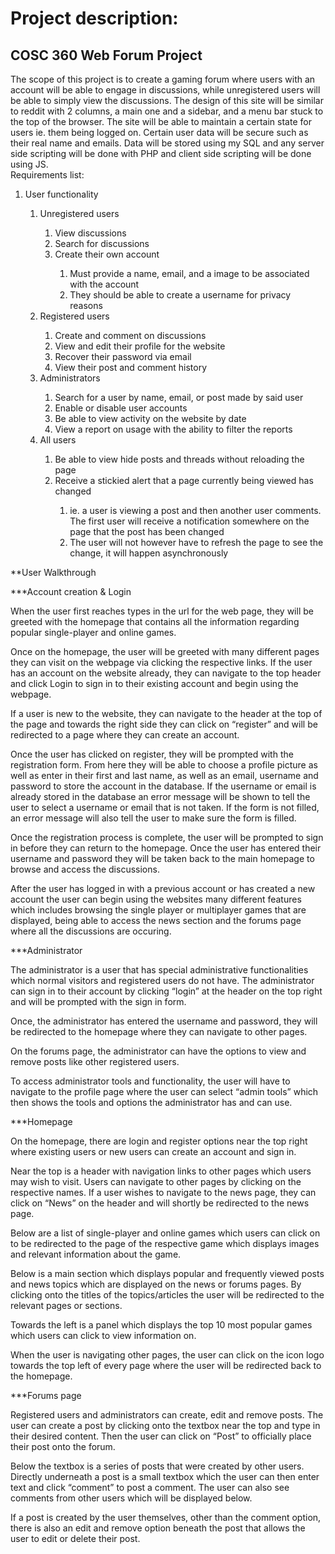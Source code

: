 # Project description:<br/>
## COSC 360 Web Forum Project
The scope of this project is to create a gaming forum where users with an account will be able to engage in discussions, while unregistered users will be able to simply view the discussions. 
The design of this site will be similar to reddit with 2 columns, a main one and a sidebar, and a menu bar stuck to the top of the browser. The site will be able to maintain a certain state for users ie. them being logged on. Certain user data will be secure such as their real name and emails. Data will be stored using my SQL and any server side scripting will be done with PHP and client side scripting will be done using JS.<br/>
Requirements list:<br/>
<ol>
	<li>User functionality</li>
	<ol>
		<li>Unregistered users</li>
		<ol>
			<li>View discussions</li>
			<li>Search for discussions</li>
			<li>Create their own account</li>
			<ol>
				<li>Must provide a name, email, and a image to be associated with the account</li>
				<li>They should be able to create a username for privacy reasons</li>
			</ol>
		</ol>
		<li>Registered users</li>
		<ol>
			<li>Create and comment on discussions</li>
			<li>View and edit their profile for the website</li>
			<li>Recover their password via email</li>
			<li>View their post and comment history</li>
		</ol>
		<li>Administrators</li>
		<ol>
			<li>Search for a user by name, email, or post made by said user</li>
			<li>Enable or disable user accounts</li>
			<li>Be able to view activity on the website by date</li>
			<li>View a report on usage with the ability to filter the reports</li>
		</ol>
		<li>All users</li>
		<ol>
			<li>Be able to view hide posts and threads without reloading the page</li>
			<li>Receive a stickied alert that a page currently being viewed has changed</li>
			<ol>
				<li>ie. a user is viewing a post and then another user comments. The first user will receive a notification somewhere on the page that the post has been changed</li>
				<li>The user will not however have to refresh the page to see the change, it will happen asynchronously</li>
			</ol>
		</ol>
	</ol>
</ol>

**User Walkthrough

***Account creation & Login

When the user first reaches types in the url for the web page, they will be greeted with the homepage that contains all the information regarding popular single-player and online games.

Once on the homepage, the user will be greeted with many different pages they can visit on the webpage via clicking the respective links. If the user has an account on the website already, they can navigate to the top header and click Login to sign in to their existing account and begin using the webpage.

If a user is new to the website, they can navigate to the header at the top of the page and towards the right side they can click on “register” and will be redirected to a page where they can create an account.

Once the user has clicked on register, they will be prompted with the registration form. From here they will be able to choose a profile picture as well as enter in their first and last name, as well as an email, username and password to store the account in the database. If the username or email is already stored in the database an error message will be shown to tell the user to select a username or email that is not taken. If the form is not filled, an error message will also tell the user to make sure the form is filled.

Once the registration process is complete, the user will be prompted to sign in before they can return to the homepage. Once the user has entered their username and password they will be taken back to the main homepage to browse and access the discussions.

After the user has logged in with a previous account or has created a new account the user can begin using the websites many different features which includes browsing the single player or multiplayer games that are displayed, being able to access the news section and the forums page where all the discussions are occuring.


***Administrator

The administrator is a user that has special administrative functionalities which normal visitors and registered users do not have. The administrator can sign in to their account by clicking “login” at the header on the top right and will be prompted with the sign in form. 

Once, the administrator has entered the username and password, they will be redirected to the homepage where they can navigate to other pages.

On the forums page, the administrator can have the options to view and remove posts like other registered users.

To access administrator tools and functionality, the user will have to navigate to the profile page where the user can select “admin tools” which then shows the tools and options the administrator has and can use. 


***Homepage

On the homepage, there are login and register options near the top right where existing users or new users can create an account and sign in.

Near the top is a header with navigation links to other pages which users may wish to visit. Users can navigate to other pages by clicking on the respective names. If a user wishes to navigate to the news page, they can click on “News” on the header and will shortly be redirected to the news page.

Below are a list of single-player and online games which users can click on to be redirected to the page of the respective game which displays images and relevant information about the game.

Below is a main section which displays popular and frequently viewed posts and news topics which are displayed on the news or forums pages. By clicking onto the titles of the topics/articles the user will be redirected to the relevant pages or sections.

Towards the left is a panel which displays the top 10 most popular games which users can click to view information on. 

When the user is navigating other pages, the user can click on the icon logo towards the top left of every page where the user will be redirected back to the homepage.

***Forums page

Registered users and administrators can create, edit and remove posts. The user can create a post by clicking onto the textbox near the top and type in their desired content. Then the user can click on “Post” to officially place their post onto the forum.

Below the textbox is a series of posts that were created by other users. Directly underneath a post is a small textbox which the user can then enter text and click “comment” to post a comment. The user can also see comments from other users which will be displayed below.

If a post is created by the user themselves, other than the comment option, there is also an edit and remove option beneath the post that allows the user to edit or delete their post.

